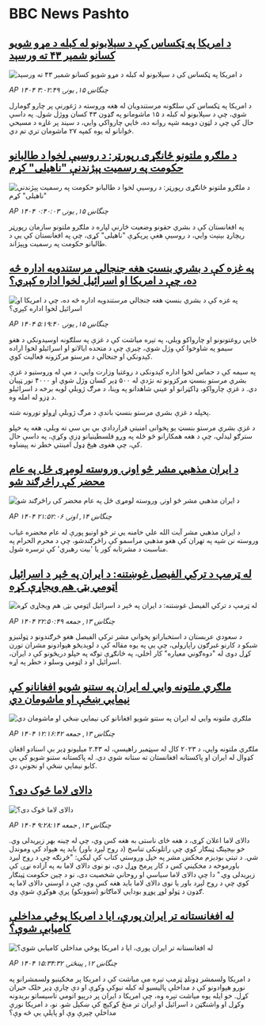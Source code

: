 # BBC News Pashto## [ د امریکا په ټکساس کې د سېلابونو له کبله د مړو شویو کسانو شمېر ۴۳ ته ورسېد](https://www.bbc.com/pashto/articles/cm20w3v7yljo?at_campaign=githubrss)![ د امریکا په ټکساس کې د سېلابونو له کبله د مړو شویو کسانو شمېر ۴۳ ته ورسېد](https://ichef.bbci.co.uk/ace/ws/240/cpsprodpb/d45b/live/78c588f0-5a15-11f0-960d-e9f1088a89fe.jpg)_AP ۱۴۰۴ چنگاښ ۱۵, يونۍ ۳:۰۲:۴۹_د امریکا په ټکساس کې سلګونه مرستندویان له هغه وروسته د ژغورنې پر چارو ګومارل شوي، چې د سېلابونو له کبله د ۱۵ ماشومانو په ګډون ۴۳ کسان ووژل شول. 
په داسې حال کې چې د لټون دویمه شپه روانه ده، ځايي چارواکي وايي، د سیند پر غاړه د مسیحي ځوانانو له یوه کمپه ۲۷ ماشومان تري تم دي.## [د ملګرو ملتونو ځانګړی رپورټر: د روسیې لخوا د طالبانو حکومت په رسمیت پېژندنې "ناهیلی" کړم](https://www.bbc.com/pashto/articles/c939xlqlnplo?at_campaign=githubrss)![د ملګرو ملتونو ځانګړی رپورټر: د روسیې لخوا د طالبانو حکومت په رسمیت پېژندنې "ناهیلی" کړم](https://ichef.bbci.co.uk/ace/ws/240/cpsprodpb/37fc/live/de246bb0-59ef-11f0-960d-e9f1088a89fe.jpg)_AP ۱۴۰۴ چنگاښ ۱۵, يونۍ ۰:۴۰:۰۳_په افغانستان کې د بشري حقونو وضعیت څارنې لپاره د ملګرو ملتونو سازمان رپورټر ریچارډ بېنېت وايي، د روسیې هغې پرېکړې "ناهیلی" کړی، چې په افغانستان کې یې د طالبانو حکومت په رسمیت وپېژاند.## [په غزه کې د بشري بنسټ هغه جنجالي مرستندویه اداره څه ده، چې د امریکا او اسرائیل لخوا اداره کېږي؟](https://www.bbc.com/pashto/articles/cn86xgzjvpzo?at_campaign=githubrss)![په غزه کې د بشري بنسټ هغه جنجالي مرستندویه اداره څه ده، چې د امریکا او اسرائیل لخوا اداره کېږي؟](https://ichef.bbci.co.uk/ace/ws/240/cpsprodpb/a268/live/fa54e730-59bb-11f0-b5c5-012c5796682d.jpg)_AP ۱۴۰۴ چنگاښ ۱۵, يونۍ ۵:۱۹:۴۰_ځایي روغتونونو او چارواکو ویلي، په تېره میاشت کې د غزې په سلګونه اوسیدونکي د هغو سیمو په شاوخوا کې وژل شوي، چیرې چې د متحده ایالاتو او اسرائیلو لخوا اراده کېدونکي او جنجالي د مرستو مرکزونه فعالیت کوي.

په سیمه کې د حماس لخوا اداره کېدونکی د روغتیا وزارت وايي، د مې له وروستیو د غزې بشري مرستو بنسټ مرکزونو ته نژدې له ۵۰۰ ډېر کسان وژل شوي او ۴۰۰۰ نور ټپیان دي. د غزې چارواکو، ډاکټرانو او عیني شاهدانو په وینا، د مرګ ژوبلې لویه برخه د اسرائیلو د ډزو له امله وه.

 پخپله د غزې بشري مرستو بنسټ باندې د مرګ ژوبلې اړولو تورونه شته.

د غزې بشري مرستو بنسټ یو پخوانی امنیتي قراردادي بي بي سي ته ویلي، هغه په خپلو سترګو لیدلي، چې د هغه همکارانو څو ځله په وږو فلسطینیانو ډزې وکړې، په داسې حال کې، چې هغوی هېڅ ډول امینتي خطر نه پېښاوه.## [د ایران مذهبي مشر څو اونۍ وروسته لومړی ځل په عام محضر کې راڅرګند شو](https://www.bbc.com/pashto/articles/c2k1njdvexxo?at_campaign=githubrss)![د ایران مذهبي مشر څو اونۍ وروسته لومړی ځل په عام محضر کې راڅرګند شو](https://ichef.bbci.co.uk/ace/ws/240/cpsprodpb/448d/live/ada4dc00-59e9-11f0-b5c5-012c5796682d.jpg)_AP ۱۴۰۴ چنگاښ ۱۴, اونۍ ۲۱:۵۲:۰۶_د ایران مذهبي مشر آیت الله علي خامنه يي تر څو اونیو پورې له عام محضره غیاب وروسته نن شپه په تهران کې هغو مذهبي مراسمو کې راڅرګندشو، چې د محرم الحرام په مناسبت د مشرتابه کور یا 'بیت رهبري' کې ترسره شول.## [له ټرمپ د ترکي الفیصل غوښتنه: د ایران په څېر د اسرائیل اټومي بټۍ هم ویجاړې کړه](https://www.bbc.com/pashto/articles/c9qxn395vdwo?at_campaign=githubrss)![له ټرمپ د ترکي الفیصل غوښتنه: د ایران په څېر د اسرائیل اټومي بټۍ هم ویجاړې کړه](https://ichef.bbci.co.uk/ace/ws/240/cpsprodpb/7d97/live/167e3100-592b-11f0-b5c5-012c5796682d.jpg)_AP ۱۴۰۴ چنگاښ ۱۳, جمعه ۲۲:۵۰:۴۹_د سعودي عربستان د استخباراتو پخواني مشر ترکي الفيصل هغو څرګندونو د ټولنیزو شبکو د کارنو غبرګون راپارولی، چې یې په یوه مقاله کې د لوېدیځو هېوادونو مشران تورن کړل دوی له "دوه‌ګوني معیاره" کار اخلي، په ځانګړې توګه په خپلو دریځونو کې د ایران، اسرائیل او د اټومي وسلو د خطر په اړه.## [ملګري ملتونه وايي له ایران په ستنو شویو افغانانو کې نیمايي ښځې او ماشومان دي](https://www.bbc.com/pashto/articles/c4g299nx44do?at_campaign=githubrss)![ملګري ملتونه وايي له ایران په ستنو شویو افغانانو کې نیمايي ښځې او ماشومان دي](https://ichef.bbci.co.uk/ace/ws/240/cpsprodpb/5e79/live/be668630-58cf-11f0-9074-8989d8c97d87.jpg)_AP ۱۴۰۴ چنگاښ ۱۳, جمعه ۱۲:۱۶:۴۲_ملګري ملتونه وايي، د ۲۰۲۳ کال له سپټمبر راهیسې، له ۲.۴۳ میلیونو ډیر بې اسنادو افغان کډوال له ایران او پاکستانه افغانستان ته ستانه شوي دي. له پاکستانه ستنو شویو کې یې کابو نیمایي ښځې او نجونې دي.## [دالای لاما څوک دی؟](https://www.bbc.com/pashto/articles/c20r66z5g3go?at_campaign=githubrss)![دالای لاما څوک دی؟](https://ichef.bbci.co.uk/ace/ws/240/cpsprodpb/d15f/live/b8546160-5760-11f0-960d-e9f1088a89fe.jpg)_AP ۱۴۰۴ چنگاښ ۱۳, جمعه ۹:۲۸:۱۴_دالای لاما اعلان کړی، د هغه ځای ناستی به هغه کس وي، چې له چینه بهر زېږیدلی وي. خو بېجېنګ ټینګار کوي چې راتلونکی تناسخ (د روح لېږد باور) باید په هېواد کې وموندل شي.
د تبتي بودیزم مخکښ مشر په خپل وروستي کتاب کې لیکي: "څرنګه چې د روح لېږد باورموخه د مخکیني کس د کار پرمخ وړل دي، نو نوی دالای لاما به په آزاده نړۍ کې زېږیدلی وي." 
دا چې دالای لاما سیاسي او روحاني شخصیت دی، نو د چین حکومت ټینګار کوي چې د روح لېږد باور یا نوی دالای لاما باید هغه کس وي، چې د اوسني دالای لاما په ګډون د ټولو لوړ پوړو بودايي لاماګانو (ښوونکو) پرې هوکړې شوې وي.## [له افغانستانه تر ایران پورې، ایا د امریکا پوځي مداخلې کامیابې شوې؟](https://www.bbc.com/pashto/articles/cgrx9rnrp10o?at_campaign=githubrss)![له افغانستانه تر ایران پورې، ایا د امریکا پوځي مداخلې کامیابې شوې؟](https://ichef.bbci.co.uk/ace/ws/240/cpsprodpb/35bb/live/f7633d80-52c0-11f0-a7f9-535e61820543.jpg)_AP ۱۴۰۴ چنگاښ ۱۲, پينځنۍ ۱۵:۳۴:۳۲_د امریکا ولسمشر ډونلډ ټرمپ تېره مې میاشت کې د امریکا پر مخکینیو ولسمشرانو په نورو هېوادونو کې د مداخلې پالیسیو له کبله نیوکې وکړې او دې چارې ډېر خلک حیران کړل. خو ایله یوه میاشت تېره وه، چې امریکا د ایران پر درېیو اتومي تاسیساتو بریدونه وکړل او واشنګټن د اسرائیل او ایران تر منځ کړکېچ کې ښکېل شو. نو، د امریکا نورې مداخلې چېرې وې او پایلې یې څه وې؟
